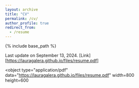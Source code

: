 ```yaml
---
layout: archive
title: "CV"
permalink: /cv/
author_profile: true
redirect_from:
  - /resume
---
```


{% include base_path %}

Last update on September 13, 2024. [Link][https://lauragalera.github.io/files/resume.pdf]

<object
  type="application/pdf"
  data="https://lauragalera.github.io/files/resume.pdf"
  width=800
  height=600
>
</object>